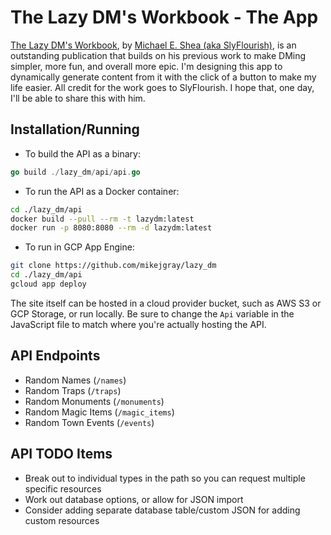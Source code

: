 # The Lazy DM's Workbook - The App

[The Lazy DM's Workbook](https://slyflourish.com/lazydmsworkbook/), by [Michael E. Shea (aka SlyFlourish)](https://slyflourish.com/start_here.html), is an outstanding publication that builds on his previous work to make DMing simpler, more fun, and overall more epic. I'm designing this app to dynamically generate content from it with the click of a button to make my life easier. All credit for the work goes to SlyFlourish. I hope that, one day, I'll be able to share this with him.

## Installation/Running

* To build the API as a binary:
```go
go build ./lazy_dm/api/api.go
```

* To run the API as a Docker container:
```bash
cd ./lazy_dm/api
docker build --pull --rm -t lazydm:latest
docker run -p 8080:8080 --rm -d lazydm:latest
```

* To run in GCP App Engine:
```bash
git clone https://github.com/mikejgray/lazy_dm
cd ./lazy_dm/api
gcloud app deploy
```

The site itself can be hosted in a cloud provider bucket, such as AWS S3 or GCP Storage, or run locally. Be sure to change the `Api` variable in the JavaScript file to match where you're actually hosting the API.

## API Endpoints

* Random Names (`/names`)
* Random Traps (`/traps`)
* Random Monuments (`/monuments`)
* Random Magic Items (`/magic_items`)
* Random Town Events (`/events`)

## API TODO Items
* Break out to individual types in the path so you can request multiple specific resources
* Work out database options, or allow for JSON import
* Consider adding separate database table/custom JSON for adding custom resources
